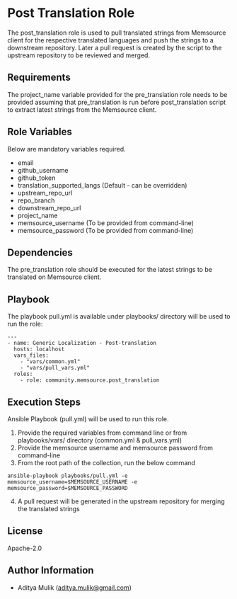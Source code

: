 Post Translation Role
=========

The post_translation role is used to pull translated strings from Memsource client for the respective translated languages and push the strings to a downstream repository. Later a pull request is created by the script to the upstream repository to be reviewed and merged.

Requirements
------------

The project_name variable provided for the pre_translation role needs to be provided assuming that pre_translation is run before post_translation script to extract latest strings from the Memsource client.

Role Variables
--------------

Below are mandatory variables required.
- email
- github_username
- github_token
- translation_supported_langs (Default - can be overridden)
- upstream_repo_url
- repo_branch
- downstream_repo_url
- project_name
- memsource_username (To be provided from command-line)
- memsource_password (To be provided from command-line)

Dependencies
------------

The pre_translation role should be executed for the latest strings to be translated on Memsource client.

Playbook
----------------

The playbook pull.yml is available under playbooks/ directory will be used to run the role:

    ---
    - name: Generic Localization - Post-translation
      hosts: localhost
      vars_files:
        - "vars/common.yml"
        - "vars/pull_vars.yml"
      roles:
        - role: community.memsource.post_translation

Execution Steps
---------------

Ansible Playbook (pull.yml) will be used to run this role.

1. Provide the required variables from command line or from playbooks/vars/ directory (common.yml & pull_vars.yml)
2. Provide the memsource username and memsource password from command-line
3. From the root path of the collection, run the below command

```ansible-playbook playbooks/pull.yml -e memsource_username=$MEMSOURCE_USERNAME -e memsource_password=$MEMSOURCE_PASSWORD```

4. A pull request will be generated in the upstream repository for merging the translated strings

License
-------

Apache-2.0

Author Information
------------------
- Aditya Mulik (aditya.mulik@gmail.com)
